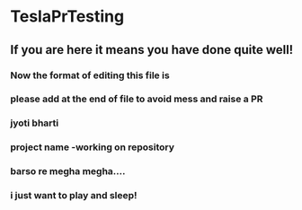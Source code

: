 # TeslaPrTesting

## If you are here it means you have done quite well!

### Now the format of editing this file is

### please add at the end of file to avoid mess and raise a PR

### jyoti bharti

### project name -working on repository
### barso re megha megha....

### i just want to play and sleep!
